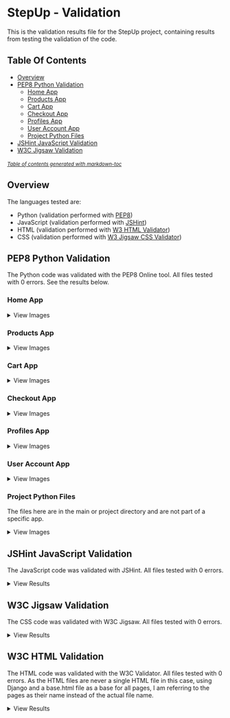 # StepUp - Validation

This is the validation results file for the StepUp project, containing results from testing the validation of the code.

## Table Of Contents

* [Overview](#overview)
* [PEP8 Python Validation](#pep8-python-validation)
  + [Home App](#home-app)
  + [Products App](#products-app)
  + [Cart App](#cart-app)
  + [Checkout App](#checkout-app)
  + [Profiles App](#profiles-app)
  + [User Account App](#user-account-app)
  + [Project Python Files](#project-python-files)
* [JSHint JavaScript Validation](#jshint-javascript-validation)
* [W3C Jigsaw Validation](#w3c-jigsaw-validation)

<small><i><a href='http://ecotrust-canada.github.io/markdown-toc/'>Table of contents generated with markdown-toc</a></i></small>


## Overview

The languages tested are:
* Python (validation performed with [PEP8](http://pep8online.com/))
* JavaScript (validation performed with [JSHint](https://jshint.com/))
* HTML (validation performed with [W3 HTML Validator](https://validator.w3.org/nu/))
* CSS (validation performed with [W3 Jigsaw CSS Validator](https://www.w3.org/))


## PEP8 Python Validation

The Python code was validated with the PEP8 Online tool. All files tested with 0 errors.
See the results below.

### Home App

<details>
  <summary>View Images</summary>
  
#### home/apps.py

![pep8 result home/apps.py](https://github.com/johnvenkiah/CI_PP5_John_Venkiah/blob/main/docs/validation/pep8/pep8_home_apps.png)
  
#### home/contexts.py

![pep8 result home/contexts.py](https://github.com/johnvenkiah/CI_PP5_John_Venkiah/blob/main/docs/validation/pep8/pep8_home_contexts.png)
  
#### home/forms.py

![pep8 result home/contexts.py](https://github.com/johnvenkiah/CI_PP5_John_Venkiah/blob/main/docs/validation/pep8/pep8_home_forms.png)
  
#### home/test_forms.py

![pep8 result home/test_forms.py](https://github.com/johnvenkiah/CI_PP5_John_Venkiah/blob/main/docs/validation/pep8/pep8_home_test_forms.png)
  
#### home/test_views.py

![pep8 result home/test_views.py](https://github.com/johnvenkiah/CI_PP5_John_Venkiah/blob/main/docs/validation/pep8/pep8_home_test_views.png)
  
#### home/urls.py

![pep8 result home/urls.py](https://github.com/johnvenkiah/CI_PP5_John_Venkiah/blob/main/docs/validation/pep8/pep8_home_urls.png)
  
#### home/views.py

![pep8 result home/views.py](https://github.com/johnvenkiah/CI_PP5_John_Venkiah/blob/main/docs/validation/pep8/pep8_home_views.png)

[To Top](#overview)

</details>


### Products App

<details>
  <summary>View Images</summary>
  
#### products/admin.py

![pep8 result products/apps.py](https://github.com/johnvenkiah/CI_PP5_John_Venkiah/blob/main/docs/validation/pep8/pep8_products_admin.png)
  
#### products/apps.py

![pep8 result products/apps.py](https://github.com/johnvenkiah/CI_PP5_John_Venkiah/blob/main/docs/validation/pep8/pep8_products_apps.png)
  
#### products/contexts.py

![pep8 result products/contexts.py](https://github.com/johnvenkiah/CI_PP5_John_Venkiah/blob/main/docs/validation/pep8/pep8_products_contexts.png)
  
#### products/forms.py

![pep8 result products/forms.py](https://github.com/johnvenkiah/CI_PP5_John_Venkiah/blob/main/docs/validation/pep8/pep8_products_forms.png)
  
#### products/models.py

![pep8 result products/models.py](https://github.com/johnvenkiah/CI_PP5_John_Venkiah/blob/main/docs/validation/pep8/pep8_products_models.png)
  
#### products/product_choices.py

![pep8 result products/product_choices.py](https://github.com/johnvenkiah/CI_PP5_John_Venkiah/blob/main/docs/validation/pep8/pep8_products_product_choices.png)
  
#### products/test_forms.py

![pep8 result products/test_forms.py](https://github.com/johnvenkiah/CI_PP5_John_Venkiah/blob/main/docs/validation/pep8/pep8_products_test_forms.png)
  
#### products/test_models.py

![pep8 result products/test_models.py](https://github.com/johnvenkiah/CI_PP5_John_Venkiah/blob/main/docs/validation/pep8/pep8_products_test_models.png)
  
#### products/test_views.py

![pep8 result products/test_views.py](https://github.com/johnvenkiah/CI_PP5_John_Venkiah/blob/main/docs/validation/pep8/pep8_products_test_views.png)
  
#### products/urls.py

![pep8 result products/urls.py](https://github.com/johnvenkiah/CI_PP5_John_Venkiah/blob/main/docs/validation/pep8/pep8_products_urls.png)
  
#### products/views.py

![pep8 result products/views.py](https://github.com/johnvenkiah/CI_PP5_John_Venkiah/blob/main/docs/validation/pep8/pep8_products_views.png)
  
#### products/widgets.py

![pep8 result products/widgets.py](https://github.com/johnvenkiah/CI_PP5_John_Venkiah/blob/main/docs/validation/pep8/pep8_products_widgets.png)

[To Top](#overview)

</details>


### Cart App

<details>
  <summary>View Images</summary>
  
#### cart/apps.py

![pep8 result cart/apps.py](https://github.com/johnvenkiah/CI_PP5_John_Venkiah/blob/main/docs/validation/pep8/pep8_cart_apps.png)
  
#### cart/contexts.py

![pep8 result cart/contexts.py](https://github.com/johnvenkiah/CI_PP5_John_Venkiah/blob/main/docs/validation/pep8/pep8_cart_contexts.png)
  
#### cart/test_views.py

![pep8 result cart/test_views.py](https://github.com/johnvenkiah/CI_PP5_John_Venkiah/blob/main/docs/validation/pep8/pep8_cart_test_views.png)
  
#### cart/tools.py

![pep8 result cart/tools.py](https://github.com/johnvenkiah/CI_PP5_John_Venkiah/blob/main/docs/validation/pep8/pep8_cart_tools.png)
  
#### cart/urls.py

![pep8 result cart/urls.py](https://github.com/johnvenkiah/CI_PP5_John_Venkiah/blob/main/docs/validation/pep8/pep8_cart_urls.png)
  
#### cart/views.py

![pep8 result cart/views.py](https://github.com/johnvenkiah/CI_PP5_John_Venkiah/blob/main/docs/validation/pep8/pep8_cart_views.png)

[To Top](#overview)

</details>


### Checkout App

<details>
  <summary>View Images</summary>
  
#### checkout/admin.py

![pep8 result checkout/apps.py](https://github.com/johnvenkiah/CI_PP5_John_Venkiah/blob/main/docs/validation/pep8/pep8_checkout_admin.png)
  
#### checkout/apps.py

![pep8 result checkout/apps.py](https://github.com/johnvenkiah/CI_PP5_John_Venkiah/blob/main/docs/validation/pep8/pep8_checkout_apps.png)
  
#### checkout/forms.py

![pep8 result checkout/contexts.py](https://github.com/johnvenkiah/CI_PP5_John_Venkiah/blob/main/docs/validation/pep8/pep8_checkout_forms.png)
  
#### checkout/models.py

![pep8 result checkout/models.py](https://github.com/johnvenkiah/CI_PP5_John_Venkiah/blob/main/docs/validation/pep8/pep8_checkout_models.png)
  
#### checkout/signals.py

![pep8 result checkout/signals.py](https://github.com/johnvenkiah/CI_PP5_John_Venkiah/blob/main/docs/validation/pep8/pep8_checkout_signals.png)
  
#### checkout/test_forms.py

![pep8 result checkout/test_forms.py](https://github.com/johnvenkiah/CI_PP5_John_Venkiah/blob/main/docs/validation/pep8/pep8_checkout_test_forms.png)
  
#### checkout/test_models.py

![pep8 result checkout/test_models.py](https://github.com/johnvenkiah/CI_PP5_John_Venkiah/blob/main/docs/validation/pep8/pep8_checkout_test_models.png)
  
#### checkout/test_views.py

![pep8 result checkout/test_views.py](https://github.com/johnvenkiah/CI_PP5_John_Venkiah/blob/main/docs/validation/pep8/pep8_checkout_test_views.png)
  
#### checkout/urls.py

![pep8 result checkout/urls.py](https://github.com/johnvenkiah/CI_PP5_John_Venkiah/blob/main/docs/validation/pep8/pep8_checkout_urls.png)
  
#### checkout/views.py

![pep8 result checkout/views.py](https://github.com/johnvenkiah/CI_PP5_John_Venkiah/blob/main/docs/validation/pep8/pep8_checkout_views.png)
  
#### checkout/webhook_handler.py

![pep8 result checkout/webhook_handler.py](https://github.com/johnvenkiah/CI_PP5_John_Venkiah/blob/main/docs/validation/pep8/pep8_checkout_webhook_handler.png)
  
#### checkout/webhooks.py

![pep8 result checkout/webhooks.py](https://github.com/johnvenkiah/CI_PP5_John_Venkiah/blob/main/docs/validation/pep8/pep8_checkout_webhooks.png)

[To Top](#overview)

</details>


### Profiles App

<details>
  <summary>View Images</summary>
  
#### profiles/apps.py

![pep8 result profiles/apps.py](https://github.com/johnvenkiah/CI_PP5_John_Venkiah/blob/main/docs/validation/pep8/pep8_profiles_apps.png)
  
#### profiles/forms.py

![pep8 result profiles/forms.py](https://github.com/johnvenkiah/CI_PP5_John_Venkiah/blob/main/docs/validation/pep8/pep8_profiles_forms.png)
  
#### profiles/models.py

![pep8 result profiles/models.py](https://github.com/johnvenkiah/CI_PP5_John_Venkiah/blob/main/docs/validation/pep8/pep8_profiles_models.png)
  
#### profiles/test_models.py

![pep8 result profiles/test_models.py](https://github.com/johnvenkiah/CI_PP5_John_Venkiah/blob/main/docs/validation/pep8/pep8_profiles_test_models.png)
  
#### profiles/test_views.py

![pep8 result profiles/test_views.py](https://github.com/johnvenkiah/CI_PP5_John_Venkiah/blob/main/docs/validation/pep8/pep8_profiles_test_views.png)
  
#### profiles/urls.py

![pep8 result profiles/urls.py](https://github.com/johnvenkiah/CI_PP5_John_Venkiah/blob/main/docs/validation/pep8/pep8_profiles_urls.png)
  
#### profiles/views.py

![pep8 result profiles/views.py](https://github.com/johnvenkiah/CI_PP5_John_Venkiah/blob/main/docs/validation/pep8/pep8_profiles_views.png)

[To Top](#overview)

</details>


### User Account App

<details>
  <summary>View Images</summary>
  
#### user_account/apps.py

![pep8 result user_account/apps.py](https://github.com/johnvenkiah/CI_PP5_John_Venkiah/blob/main/docs/validation/pep8/pep8_user_account_apps.png)
  
#### user_account/forms.py

![pep8 result user_account/forms.py](https://github.com/johnvenkiah/CI_PP5_John_Venkiah/blob/main/docs/validation/pep8/pep8_user_account_forms.png)
  
#### user_account/test_views.py

![pep8 result user_account/test_views.py](https://github.com/johnvenkiah/CI_PP5_John_Venkiah/blob/main/docs/validation/pep8/pep8_user_account_test_views.png)
  
#### user_account/urls.py

![pep8 result user_account/urls.py](https://github.com/johnvenkiah/CI_PP5_John_Venkiah/blob/main/docs/validation/pep8/pep8_user_account_urls.png)
  
#### user_account/views.py

![pep8 result user_account/views.py](https://github.com/johnvenkiah/CI_PP5_John_Venkiah/blob/main/docs/validation/pep8/pep8_user_account_views.png)

[To Top](#overview)

</details>


### Project Python Files

The files here are in the main or project directory and are not part of a specific app.

<details>
  <summary>View Images</summary>

#### stepup/settings.py

![pep8 result stepup/settings.py](https://github.com/johnvenkiah/CI_PP5_John_Venkiah/blob/main/docs/validation/pep8/pep8_settings.png)
  
#### stepup/urls.py

![pep8 result stepup/urls.py](https://github.com/johnvenkiah/CI_PP5_John_Venkiah/blob/main/docs/validation/pep8/pep8_urls.png)
  
#### manage.py

![pep8 result manage.py](https://github.com/johnvenkiah/CI_PP5_John_Venkiah/blob/main/docs/validation/pep8/pep8_manage.png)
  
#### custom_storages.py

![pep8 result custom_storages.py](https://github.com/johnvenkiah/CI_PP5_John_Venkiah/blob/main/docs/validation/pep8/pep8_custom_storages.png)

[To Top](#overview)

</details>



## JSHint JavaScript Validation

The JavaScript code was validated with JSHint. All files tested with 0 errors.

<details>
  <summary>View Results</summary>
  
#### base.js

![JSHint base.js](https://github.com/johnvenkiah/CI_PP5_John_Venkiah/blob/main/docs/validation/jshint/jshint_base_js.png)
  
#### brand_modal.js

![JSHint brand_modal.js](https://github.com/johnvenkiah/CI_PP5_John_Venkiah/blob/main/docs/validation/jshint/jshint_brand_modal.png)
  
#### cart_script.html

![JSHint cart_script](https://github.com/johnvenkiah/CI_PP5_John_Venkiah/blob/main/docs/validation/jshint/jshint_cart_script.png)
  
#### edit_product.html script

![JSHint edit_product](https://github.com/johnvenkiah/CI_PP5_John_Venkiah/blob/main/docs/validation/jshint/jshint_edit_product.png)
  
#### prevent_scroll.js

![JSHint prevent_scroll](https://github.com/johnvenkiah/CI_PP5_John_Venkiah/blob/main/docs/validation/jshint/jshint_prevent_scroll.png)
  
#### products_form.js

![JSHint products_form](https://github.com/johnvenkiah/CI_PP5_John_Venkiah/blob/main/docs/validation/jshint/jshint_products_form.png)

#### quantity_input_script.js

![JSHint quantity_input_script](https://github.com/johnvenkiah/CI_PP5_John_Venkiah/blob/main/docs/validation/jshint/jshint_quantity_input_script.png)

#### results_sorting.js

![JSHint results_sorting](https://github.com/johnvenkiah/CI_PP5_John_Venkiah/blob/main/docs/validation/jshint/jshint_results_sorting.png)
  
#### stripe_elements.js

![JSHint stripe_elements](https://github.com/johnvenkiah/CI_PP5_John_Venkiah/blob/main/docs/validation/jshint/jshint_stripe_elements.png)

[To Top](#overview)

</details>


## W3C Jigsaw Validation

The CSS code was validated with W3C Jigsaw. All files tested with 0 errors.

<details>
  <summary>View Results</summary>
  
#### base.css

![Jigsaw base.css](https://github.com/johnvenkiah/CI_PP5_John_Venkiah/blob/main/docs/validation/jigsaw/w3_css_base.png)
  
#### checkout.css

![Jigsaw checkout.css](https://github.com/johnvenkiah/CI_PP5_John_Venkiah/blob/main/docs/validation/jigsaw/w3_css_checkout.png)
  
#### profiles.css

![Jigsaw profiles.css](https://github.com/johnvenkiah/CI_PP5_John_Venkiah/blob/main/docs/validation/jigsaw/w3_css_profiles.png)

</details>


## W3C HTML Validation

The HTML code was validated with the W3C Validator. All files tested with 0 errors. As the HTML files are never a single HTML file in this case, using Django and a base.html file as a base for all pages, I am referring to the pages as their name instead of the actual file name.

<details>
  <summary>View Results</summary>
  
#### Home

![w3 html validation home](https://github.com/johnvenkiah/CI_PP5_John_Venkiah/blob/main/docs/validation/w3_html/w3_html_home.png)
  
  
#### Products

![w3 html validation products](https://github.com/johnvenkiah/CI_PP5_John_Venkiah/blob/main/docs/validation/w3_html/w3_html_products.png)
  
  
#### Product Detail

![w3 html validation product detail](https://github.com/johnvenkiah/CI_PP5_John_Venkiah/blob/main/docs/validation/w3_html/w3_html_product_detail.png)
  
  
#### Cart

![w3 html validation home](https://github.com/johnvenkiah/CI_PP5_John_Venkiah/blob/main/docs/validation/w3_html/w3_html_home.png)
  
  
#### Checkout

![w3 html validation home](https://github.com/johnvenkiah/CI_PP5_John_Venkiah/blob/main/docs/validation/w3_html/w3_html_home.png)
  
  
#### Order Confirmation

![w3 html validation home](https://github.com/johnvenkiah/CI_PP5_John_Venkiah/blob/main/docs/validation/w3_html/w3_html_home.png)
  
  
#### Contact

![w3 html validation home](https://github.com/johnvenkiah/CI_PP5_John_Venkiah/blob/main/docs/validation/w3_html/w3_html_home.png)
  
  
#### Sign In

![w3 html validation home](https://github.com/johnvenkiah/CI_PP5_John_Venkiah/blob/main/docs/validation/w3_html/w3_html_home.png)
  
  
#### Sign Up

![w3 html validation home](https://github.com/johnvenkiah/CI_PP5_John_Venkiah/blob/main/docs/validation/w3_html/w3_html_home.png)
  
  
#### My StepUp

![w3 html validation home](https://github.com/johnvenkiah/CI_PP5_John_Venkiah/blob/main/docs/validation/w3_html/w3_html_home.png)
  
  
#### Password Reset

![w3 html validation home](https://github.com/johnvenkiah/CI_PP5_John_Venkiah/blob/main/docs/validation/w3_html/w3_html_home.png)
  
  
#### Password Reset Done

![w3 html validation home](https://github.com/johnvenkiah/CI_PP5_John_Venkiah/blob/main/docs/validation/w3_html/w3_html_home.png)
  
  
#### Password Set

![w3 html validation home](https://github.com/johnvenkiah/CI_PP5_John_Venkiah/blob/main/docs/validation/w3_html/w3_html_home.png)
  
  
#### Password Set Done

![w3 html validation home](https://github.com/johnvenkiah/CI_PP5_John_Venkiah/blob/main/docs/validation/w3_html/w3_html_home.png)
  
  
#### Delete Account

![w3 html validation home](https://github.com/johnvenkiah/CI_PP5_John_Venkiah/blob/main/docs/validation/w3_html/w3_html_home.png)
  
  
#### Add Brand or Product

![w3 html validation home](https://github.com/johnvenkiah/CI_PP5_John_Venkiah/blob/main/docs/validation/w3_html/w3_html_home.png)
  
  
#### Edit Product

![w3 html validation home](https://github.com/johnvenkiah/CI_PP5_John_Venkiah/blob/main/docs/validation/w3_html/w3_html_home.png)
  
  
#### Manage Brands

![w3 html validation home](https://github.com/johnvenkiah/CI_PP5_John_Venkiah/blob/main/docs/validation/w3_html/w3_html_manage_brands.png)
  
  
#### Sign Out

![w3 html validation home](https://github.com/johnvenkiah/CI_PP5_John_Venkiah/blob/main/docs/validation/w3_html/w3_html_logout.png)
  
  
#### 404 Error

![w3 html validation 404 Error](https://github.com/johnvenkiah/CI_PP5_John_Venkiah/blob/main/docs/validation/w3_html/w3_html_404.png)
  
  
#### 500 Error

![w3 html validation 500 Error](https://github.com/johnvenkiah/CI_PP5_John_Venkiah/blob/main/docs/validation/w3_html/w3_html_500.png)
  

</details>